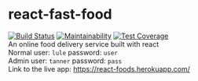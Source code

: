 # react-fast-food
[![Build Status](https://travis-ci.org/Luleherll/react-fast-food.svg?branch=develop)](https://travis-ci.org/Luleherll/react-fast-food)
[![Maintainability](https://api.codeclimate.com/v1/badges/6a95d7d6c61126fadcfb/maintainability)](https://codeclimate.com/github/Luleherll/react-fast-food/maintainability)
[![Test Coverage](https://api.codeclimate.com/v1/badges/6a95d7d6c61126fadcfb/test_coverage)](https://codeclimate.com/github/Luleherll/react-fast-food/test_coverage)
<br />
An online food delivery service built with react
<br />
Normal user: ``lule`` password: ``user``<br />
Admin user: ``tanner`` password: ``pass``<br />
Link to the live app: https://react-foods.herokuapp.com/
